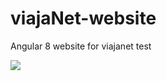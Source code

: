 # viajaNet-website
 Angular 8 website for viajanet test

![](https://github.com/wwwxkz/viajaNet-website/blob/master/README/video.gif)
